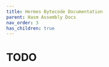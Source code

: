 ```yaml
---
title: Hermes Bytecode Documentation
parent: Hasm Assembly Docs
nav_order: 3
has_children: true
---
```


# TODO
